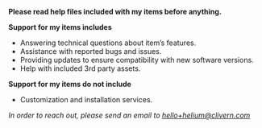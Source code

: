 **Please read help files included with my items before anything.**

**Support for my items includes**

- Answering technical questions about item’s features.
- Assistance with reported bugs and issues.
- Providing updates to ensure compatibility with new software versions.
- Help with included 3rd party assets.

**Support for my items do not include**

- Customization and installation services.

*In order to reach out, please send an email to [hello+helium@clivern.com](mailto:hello+helium@clivern.com)*